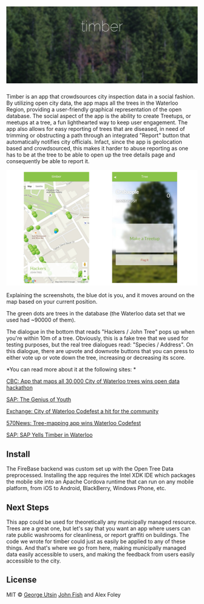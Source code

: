 # ![timber](media/promo.png)

Timber is an app that crowdsources city inspection data in a social fashion. By utilizing open city data, the app maps all the trees in the Waterloo Region, providing a user-friendly graphical representation of the open database. The social aspect of the app is the ability to create Treetups, or meetups at a tree, a fun lighthearted way to keep user engagement. The app also allows for easy reporting of trees that are diseased, in need of trimming or obstructing a path through an integrated "Report" button that automatically notifies city officials. Infact, since the app is geolocation based and crowdsourced, this makes it harder to abuse reporting as one has to be at the tree to be able to open up the tree details page and consequently be able to report it.

![timber Screenshots](media/screenshots.png)

Explaining the screenshots, the blue dot is you, and it moves around on the map based on your current position.

The green dots are trees in the database (the Waterloo data set that we used had ~90000 of them).

The dialogue in the bottom that reads "Hackers / John Tree" pops up when you're within 10m of a tree. Obviously, this is a fake tree that we used for testing purposes, but the real tree dialogues read: "Species / Address". On this dialogue, there are upvote and downvote buttons that you can press to either vote up or vote down the tree, increasing or decreasing its score.


*You can read more about it at the following sites: *

[CBC: App that maps all 30,000 City of Waterloo trees wins open data hackathon](http://www.cbc.ca/news/canada/kitchener-waterloo/timber-waterloo-open-data-hackathon-winner-maps-30000-city-trees-1.3290541)

[SAP: The Genius of Youth](http://scn.sap.com/community/business-trends/blog/2015/10/29/the-genius-of-youth)

[Exchange: City of Waterloo Codefest a hit for the community](http://www.exchangemagazine.com/morningpost/2015/week43/Thursday/15102907.htm)

[570News: Tree-mapping app wins Waterloo Codefest](http://www.570news.com/2015/10/28/tree-mapping-app-wins-waterloo-codefest/)

[SAP: SAP Yells Timber in Waterloo](https://scn.sap.com/blogs/RebelHR/2015/10/30/sap-yells-timber-in-waterloo)


## Install

The FireBase backend was custom set up with the Open Tree Data preprocessed. Installing the app requires the Intel XDK IDE which packages the mobile site into an Apache Cordova runtime that can run on any mobile platform, from iOS to Android, BlackBerry, Windows Phone, etc.


## Next Steps

This app could be used for theoretically any municipally managed resource. Trees are a great one, but let's say that you want an app where users can rate public washrooms for cleanliness, or report graffiti on buildings. The code we wrote for timber could just as easily be applied to any of these things. And that's where we go from here, making municipally managed data easily accessible to users, and making the feedback from users easily accessible to the city.

## License

MIT © [George Utsin](http://georgeutsin.com)
[John Fish](http://www.johnafish.ca/)
and Alex Foley

